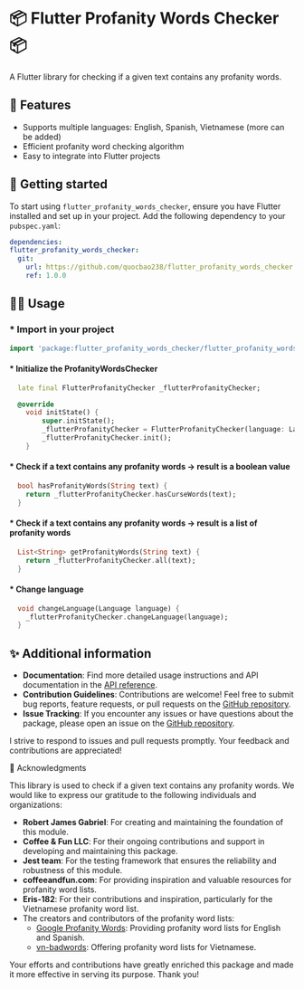 <!--
This README describes the package. If you publish this package to pub.dev,
this README's contents appear on the landing page for your package.

For information about how to write a good package README, see the guide for
[writing package pages](https://dart.dev/guides/libraries/writing-package-pages).

For general information about developing packages, see the Dart guide for
[creating packages](https://dart.dev/guides/libraries/create-library-packages)
and the Flutter guide for
[developing packages and plugins](https://flutter.dev/developing-packages).
-->

# **📦 Flutter Profanity Words Checker 📦**

A Flutter library for checking if a given text contains any profanity words.

## 🧪 Features

- Supports multiple languages: English, Spanish, Vietnamese (more can be added)
- Efficient profanity word checking algorithm
- Easy to integrate into Flutter projects

## 💊 Getting started

To start using `flutter_profanity_words_checker`, ensure you have Flutter installed and set up in your project. Add the following dependency to your `pubspec.yaml`:

```yaml
dependencies:
flutter_profanity_words_checker:
  git:
    url: https://github.com/quocbao238/flutter_profanity_words_checker
    ref: 1.0.0
```

## 👨‍💻 Usage

### \* Import in your project

```dart
import 'package:flutter_profanity_words_checker/flutter_profanity_words_checker.dart';
```

#### \* Initialize the ProfanityWordsChecker

```dart
  late final FlutterProfanityChecker _flutterProfanityChecker;

  @override
    void initState() {
        super.initState();
        _flutterProfanityChecker = FlutterProfanityChecker(language: Language.getByLanguageCode('en'));
        _flutterProfanityChecker.init();
    }
```

#### \* Check if a text contains any profanity words -> result is a boolean value

```dart
  bool hasProfanityWords(String text) {
    return _flutterProfanityChecker.hasCurseWords(text);
  }
```

#### \* Check if a text contains any profanity words -> result is a list of profanity words

```dart
  List<String> getProfanityWords(String text) {
    return _flutterProfanityChecker.all(text);
  }
```

#### \* Change language

```dart
  void changeLanguage(Language language) {
    _flutterProfanityChecker.changeLanguage(language);
  }
```

## ✨ Additional information

- **Documentation**: Find more detailed usage instructions and API documentation in the [API reference](https://pub.dev/documentation/flutter_profanity_words_checker/latest/).
- **Contribution Guidelines**: Contributions are welcome! Feel free to submit bug reports, feature requests, or pull requests on the [GitHub repository](https://github.com/your-repo-url).
- **Issue Tracking**: If you encounter any issues or have questions about the package, please open an issue on the [GitHub repository](https://github.com/your-repo-url/issues).

I strive to respond to issues and pull requests promptly. Your feedback and contributions are appreciated!

💟 Acknowledgments

This library is used to check if a given text contains any profanity words. We would like to express our gratitude to the following individuals and organizations:

- **Robert James Gabriel**: For creating and maintaining the foundation of this module.
- **Coffee & Fun LLC**: For their ongoing contributions and support in developing and maintaining this package.
- **Jest team**: For the testing framework that ensures the reliability and robustness of this module.
- **coffeeandfun.com**: For providing inspiration and valuable resources for profanity word lists.
- **Eris-182**: For their contributions and inspiration, particularly for the Vietnamese profanity word list.
- The creators and contributors of the profanity word lists:
  - [Google Profanity Words](https://github.com/coffee-and-fun/google-profanity-words): Providing profanity word lists for English and Spanish.
  - [vn-badwords](https://github.com/Eris-182/vn-badwords): Offering profanity word lists for Vietnamese.

Your efforts and contributions have greatly enriched this package and made it more effective in serving its purpose. Thank you!
